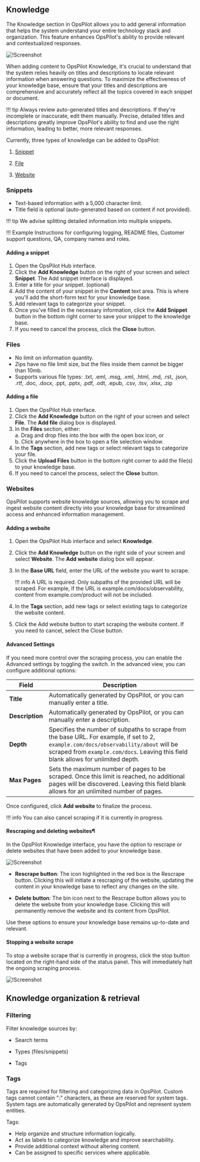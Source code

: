 ## Knowledge

The Knowledge section in OpsPilot allows you to add general information that helps the system understand your entire technology stack and organization. This feature enhances OpsPilot's ability to provide relevant and contextualized responses.

![!Screenshot](/frdocs/Data-insights/Features/OpsPilot/images/knowledge.png)

When adding content to OpsPilot Knowledge, it's crucial to understand that the system relies heavily on titles and descriptions to locate relevant information when answering questions. To maximize the effectiveness of your knowledge base, ensure that your titles and descriptions are comprehensive and accurately reflect all the topics covered in each snippet or document. 

!!! tip
    Always review auto-generated titles and descriptions. If they're incomplete or inaccurate, edit them manually. Precise, detailed titles and descriptions greatly improve OpsPilot's ability to find and use the right information, leading to better, more relevant responses.

Currently, three types of knowledge can be added to OpsPilot:

1. [Snippet](/frdocs/Data-insights/Features/OpsPilot/OpsPilot-Hub/Knowledge/#snippets)

2. [File](/frdocs/Data-insights/Features/OpsPilot/OpsPilot-Hub/Knowledge/#files)


3. [Website](/frdocs/Data-insights/Features/OpsPilot/OpsPilot-Hub/Knowledge/#websites)

### Snippets
- Text-based information with a 5,000 character limit.
- Title field is optional (auto-generated based on content if not provided).

!!! tip
    We advise splitting detailed information into multiple snippets.

!!! Example
    Instructions for configuring logging, README files, Customer support questions, QA, company names and roles.


#### Adding a snippet

1. Open the OpsPilot Hub interface.
1. Click the **Add Knowledge** button on the right of your screen and select **Snippet**. The Add snippet interface is displayed.
2. Enter a title for your snippet. (optional)
3. Add the content of your snippet in the **Content** text area. This is where you'll add the short-form text for your knowledge base.
4. Add relevant tags to categorize your snippet.
5. Once you've filled in the necessary information, click the **Add Snippet** button in the bottom right corner to save your snippet to the knowledge base.
6. If you need to cancel the process, click the **Close** button.



### Files

- No limit on information quantity.
- Zips have no file limit size, but the files inside them cannot be bigger than 10mb.
- Supports various file types: .txt, .eml, .msg, .xml, .html, .md, .rst, .json, .rtf, .doc, .docx, .ppt, .pptx, .pdf, .odt, .epub, .csv, .tsv, .xlsx, .zip

#### Adding a file

1. Open the OpsPilot Hub interface.
2. Click the **Add Knowledge** button on the right of your screen and select **File**. The **Add file** dialog box is displayed.
5. In the **Files** section, either:<br>
   a. Drag and drop files into the box with the open box icon, or<br>
   b. Click anywhere in the box to open a file selection window.
7. In the **Tags** section, add new tags or select relevant tags to categorize your file. 
10. Click the **Upload Files** button in the bottom right corner to add the file(s) to your knowledge base.
11. If you need to cancel the process, select the **Close** button.

### Websites

OpsPilot supports website knowledge sources, allowing you to scrape and ingest website content directly into your knowledge base for streamlined access and enhanced information management.

#### Adding a website

1. Open the OpsPilot Hub interface and select **Knowledge**.

2. Click the **Add Knowledge** button on the right side of your screen and select **Website**. The **Add website** dialog box will appear.

3. In the **Base URL** field, enter the URL of the website you want to scrape.

    !!! info
        A URL is required. Only subpaths of the provided URL will be scraped. For example, if the URL is example.com/docs/observability, content from example.com/product will not be included.

4. In the **Tags** section, add new tags or select existing tags to categorize the website content.

5. Click the Add website button to start scraping the website content. If you need to cancel, select the Close button.

#### Advanced Settings

If you need more control over the scraping process, you can enable the Advanced settings by toggling the switch. In the advanced view, you can configure additional options:

| **Field**     | **Description**                                                                                                                                                                                                                     |
|---------------|-------------------------------------------------------------------------------------------------------------------------------------------------------------------------------------------------------------------------------------|
| **Title**     | Automatically generated by OpsPilot, or you can manually enter a title.                                                                                                                                                             |
| **Description** | Automatically generated by OpsPilot, or you can manually enter a description.                                                                                                                                                       |
| **Depth**     | Specifies the number of subpaths to scrape from the base URL. For example, if set to 2, `example.com/docs/observability/about` will be scraped from `example.com/docs`. Leaving this field blank allows for unlimited depth.            |
| **Max Pages** | Sets the maximum number of pages to be scraped. Once this limit is reached, no additional pages will be discovered. Leaving this field blank allows for an unlimited number of pages.    

Once configured, click **Add website** to finalize the process.

!!! info
    You can also cancel scraping if it is currently in progress.



#### Rescraping and deleting websites¶

In the OpsPilot Knowledge interface, you have the option to rescrape or delete websites that have been added to your knowledge base.

![!Screenshot](/frdocs/Data-insights/Features/OpsPilot/images/rescrape.png)

* **Rescrape button**: The icon highlighted in the red box is the Rescrape button. Clicking this will initiate a rescraping of the website, updating the content in your knowledge base to reflect any changes on the site.


* **Delete button**: The bin icon next to the Rescrape button allows you to delete the website from your knowledge base. Clicking this will permanently remove the website and its content from OpsPilot.


Use these options to ensure your knowledge base remains up-to-date and relevant.

#### Stopping a website scrape

To stop a website scrape that is currently in progress, click the stop button located on the right-hand side of the status panel. This will immediately halt the ongoing scraping process.

![!Screenshot](/frdocs/Data-insights/Features/OpsPilot/images/cancelscrape.png)




## Knowledge organization & retrieval

### Filtering

Filter knowledge sources by:

- Search terms

- Types (files/snippets)

- Tags

### Tags

Tags are required for filtering and categorizing data in OpsPilot. Custom tags cannot contain ":" characters, as these are reserved for system tags. System tags are automatically generated by OpsPilot and represent system entities.

Tags:

- Help organize and structure information logically.
- Act as labels to categorize knowledge and improve searchability.
- Provide additional context without altering content.
- Can be assigned to specific services where applicable.



